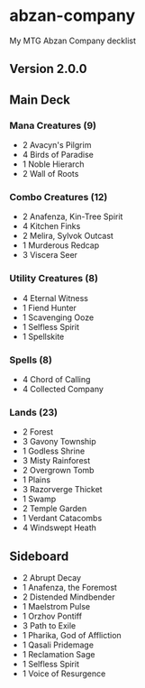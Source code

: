 # abzan-company
My MTG Abzan Company decklist

## Version 2.0.0
## Main Deck
### Mana Creatures (9)
- 2 Avacyn's Pilgrim
- 4 Birds of Paradise
- 1 Noble Hierarch
- 2 Wall of Roots

### Combo Creatures (12)
- 2 Anafenza, Kin-Tree Spirit
- 4 Kitchen Finks
- 2 Melira, Sylvok Outcast
- 1 Murderous Redcap
- 3 Viscera Seer

### Utility Creatures (8)
- 4 Eternal Witness
- 1 Fiend Hunter
- 1 Scavenging Ooze
- 1 Selfless Spirit
- 1 Spellskite

### Spells (8)
- 4 Chord of Calling
- 4 Collected Company

### Lands (23)
- 2 Forest
- 3 Gavony Township
- 1 Godless Shrine
- 3 Misty Rainforest
- 2 Overgrown Tomb
- 1 Plains
- 3 Razorverge Thicket
- 1 Swamp
- 2 Temple Garden
- 1 Verdant Catacombs
- 4 Windswept Heath

## Sideboard
- 2 Abrupt Decay
- 1 Anafenza, the Foremost
- 2 Distended Mindbender
- 1 Maelstrom Pulse
- 1 Orzhov Pontiff
- 3 Path to Exile
- 1 Pharika, God of Affliction
- 1 Qasali Pridemage
- 1 Reclamation Sage
- 1 Selfless Spirit
- 1 Voice of Resurgence
